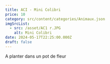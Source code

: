 ```yaml
---
title: ACI - Mini Colibri
price: 10
category: src/content/categories/Animaux.json
imgSrcList:
  - src: /asset/AC1 r.JPG
    alt: Mini Colibri
date: 2024-05-17T22:25:00.000Z
draft: false
---
```


A planter dans un pot de fleur
